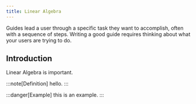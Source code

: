 ```yaml
---
title: Linear Algebra
---
```


Guides lead a user through a specific task they want to accomplish, often with a sequence of steps.
Writing a good guide requires thinking about what your users are trying to do.

## Introduction

Linear Algebra is important.

:::note[Definition]
hello.
:::

:::danger[Example]
this is an example.
:::
